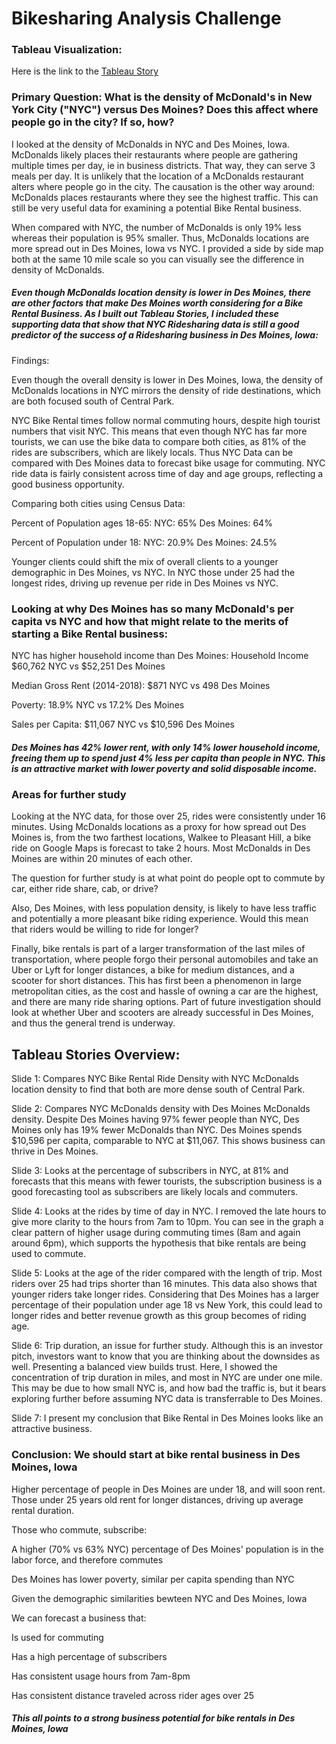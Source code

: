 # Bikesharing Analysis Challenge

### Tableau Visualization:
Here is the link to the [Tableau Story](https://public.tableau.com/profile/em.smith#!/vizhome/Iowa_Bike_Rental_Business_Pitch/IowaBikePitch?publish=yes)

### Primary Question: What is the density of McDonald's in New York City ("NYC") versus Des Moines? Does this affect where people go in the city? If so, how?

I looked at the density of McDonalds in NYC and Des Moines, Iowa. McDonalds likely places their restaurants where people are gathering multiple times per day, ie in business districts. That way, they can serve 3 meals per day.  It is unlikely that the location of a McDonalds restaurant alters where people go in the city.  The causation is the other way around: McDonalds places restaurants where they see the highest traffic.  This can still be very useful data for examining a potential Bike Rental business.

When compared with NYC, the number of McDonalds is only 19% less whereas their population is 95% smaller.  Thus, McDonalds locations are more spread out in Des Moines, Iowa vs NYC.  I provided a side by side map both at the same 10 mile scale so you can visually see the difference in density of McDonalds.

##### Even though McDonalds location density is lower in Des Moines, there are other factors that make Des Moines worth considering for a Bike Rental Business.  As I built out Tableau Stories, I included these supporting data that show that NYC Ridesharing data is still a good predictor of the success of a Ridesharing business in Des Moines, Iowa:

Findings:

Even though the overall density is lower in Des Moines, Iowa, the density of McDonalds locations in NYC mirrors the density of ride destinations, which are both focused south of Central Park.

NYC Bike Rental times follow normal commuting hours, despite high tourist numbers that visit NYC.  This means that even though NYC has far more tourists, we can use the bike data to compare both cities, as 81% of the rides are subscribers, which are likely locals.  Thus NYC Data can be compared with Des Moines data to forecast bike usage for commuting.  NYC ride data is fairly consistent across time of day and age groups, reflecting a good business opportunity.

Comparing both cities using Census Data: 


Percent of Population ages 18-65: NYC: 65% Des Moines: 64%

Percent of Population under 18: NYC: 20.9%  Des Moines: 24.5%

Younger clients could shift the mix of overall clients to a younger demographic in Des Moines, vs NYC.  In NYC those under 25 had the longest rides, driving up revenue per ride in Des Moines vs NYC.

### Looking at why Des Moines has so many McDonald's per capita vs NYC and how that might relate to the merits of starting a Bike Rental business:

NYC has higher household income than Des Moines: Household Income $60,762 NYC vs $52,251 Des Moines

Median Gross Rent (2014-2018): $871 NYC vs 498 Des Moines

Poverty: 18.9% NYC  vs 17.2% Des Moines

Sales per Capita: $11,067 NYC vs $10,596 Des Moines

##### Des Moines has 42% lower rent, with only 14% lower household income, freeing them up to spend just 4% less per capita than people in NYC.  This is an attractive market with lower poverty and solid disposable income.

### Areas for further study

Looking at the NYC data, for those over 25, rides were consistently under 16 minutes.  Using McDonalds locations as a proxy for how spread out Des Moines is, from the two farthest locations, Walkee to Pleasant Hill, a bike ride on Google Maps is forecast to take 2 hours.  Most McDonalds in Des Moines are within 20 minutes of each other.  

The question for further study is at what point do people opt to commute by car, either ride share, cab, or drive?  

Also, Des Moines, with less population density, is likely to have less traffic and potentially a more pleasant bike riding experience.  Would this mean that riders would be willing to ride for longer?  

Finally, bike rentals is part of a larger transformation of the last miles of transportation, where people forgo their personal automobiles and take an Uber or Lyft for longer distances, a bike for medium distances, and a scooter for short distances.  This has first been a phenomenon in large metropolitan cities, as the cost and hassle of owning a car are the highest, and there are many ride sharing options. Part of future investigation should look at whether Uber and scooters are already successful in Des Moines, and thus the general trend is underway.

## Tableau Stories Overview:

Slide 1: Compares NYC Bike Rental Ride Density with NYC McDonalds location density to find that both are more dense south of Central Park.

Slide 2: Compares NYC McDonalds density with Des Moines McDonalds density.  Despite Des Moines having 97% fewer people than NYC, Des Moines only has 19% fewer McDonalds than NYC. Des Moines spends $10,596 per capita, comparable to NYC at $11,067.  This shows business can thrive in Des Moines.

Slide 3: Looks at the percentage of subscribers in NYC, at 81% and forecasts that this means with fewer tourists, the subscription business is a good forecasting tool as subscribers are likely locals and commuters.

Slide 4: Looks at the rides by time of day in NYC.  I removed the late hours to give more clarity to the hours from 7am to 10pm.  You can see in the graph a clear pattern of higher usage during commuting times (8am and again around 6pm), which supports the hypothesis that bike rentals are being used to commute.

Slide 5: Looks at the age of the rider compared with the length of trip.  Most riders over 25 had trips shorter than 16 minutes.  This data also shows that younger riders take longer rides.  Considering that Des Moines has a larger percentage of their population under age 18 vs New York, this could lead to longer rides and better revenue growth as this group becomes of riding age.

Slide 6: Trip duration, an issue for further study. Although this is an investor pitch, investors want to know that you are thinking about the downsides as well.  Presenting a balanced view builds trust.  Here, I showed the concentration of trip duration in miles, and most in NYC are under one mile.  This may be due to how small NYC is, and how bad the traffic is, but it bears exploring further before assuming NYC data is transferrable to Des Moines.

Slide 7: I present my conclusion that Bike Rental in Des Moines looks like an attractive business.  

### Conclusion: We should start at bike rental business in Des Moines, Iowa

Higher percentage of people in Des Moines are under 18, and will soon rent.  Those under 25 years old rent for longer distances, driving up average rental duration.

Those who commute, subscribe: 

A higher (70% vs 63% NYC) percentage of Des Moines' population is in the labor force, and therefore commutes

Des Moines has lower poverty, similar per capita spending than NYC

Given the demographic similarities bewteen NYC and Des Moines, Iowa

We can forecast a business that:

Is used for commuting

Has a high percentage of subscribers

Has consistent usage hours from 7am-8pm

Has consistent distance traveled across rider ages over 25

##### This all points to a strong business potential for bike rentals in Des Moines, Iowa


